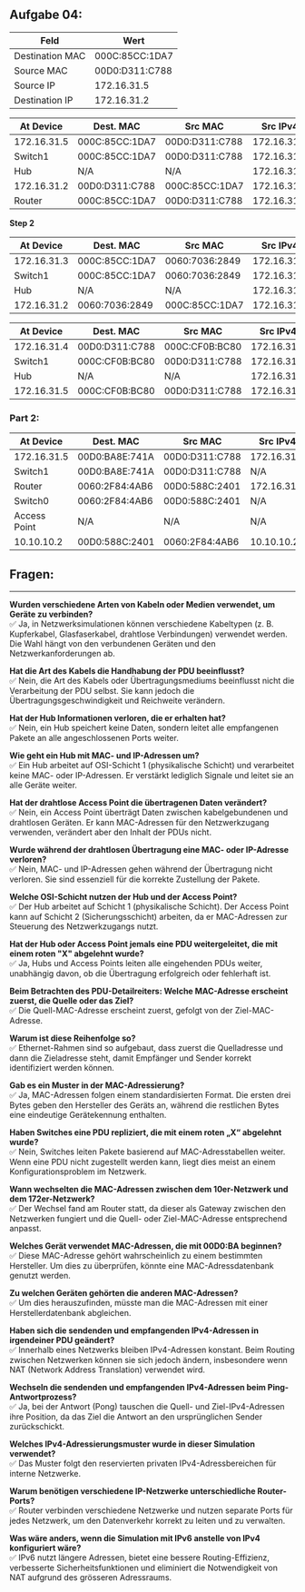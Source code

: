 ## Aufgabe 04:


| Feld              | Wert             |
|-------------------|------------------|
| Destination MAC  | 000C:85CC:1DA7   |
| Source MAC       | 00D0:D311:C788   |
| Source IP        | 172.16.31.5      |
| Destination IP   | 172.16.31.2      |



| At Device     | Dest. MAC       | Src MAC        | Src IPv4     | Dest IPv4    |
|--------------|----------------|---------------|-------------|-------------|
| 172.16.31.5  | 000C:85CC:1DA7  | 00D0:D311:C788 | 172.16.31.5 | 172.16.31.2 |
| Switch1      | 000C:85CC:1DA7  | 00D0:D311:C788 | 172.16.31.5 | 172.16.31.2 |
| Hub          | N/A             | N/A            | 172.16.31.5 | 172.16.31.2 |
| 172.16.31.2  | 00D0:D311:C788  | 000C:85CC:1DA7 | 172.16.31.2 | 172.16.31.5 |
| Router       | 000C:85CC:1DA7  | 00D0:D311:C788 | 172.16.31.5 | 172.16.31.2 |

**Step 2**

| At Device     | Dest. MAC       | Src MAC        | Src IPv4     | Dest IPv4    |
|--------------|----------------|---------------|-------------|-------------|
| 172.16.31.3  | 000C:85CC:1DA7  | 0060:7036:2849 | 172.16.31.2 | 172.16.31.3 |
| Switch1      | 000C:85CC:1DA7  | 0060:7036:2849 | 172.16.31.2 | 172.16.31.3 |
| Hub          | N/A             | N/A            | 172.16.31.2 | 172.16.31.3 |
| 172.16.31.2  | 0060:7036:2849  | 000C:85CC:1DA7 | 172.16.31.3 | 172.16.31.2 |

| At Device     | Dest. MAC       | Src MAC        | Src IPv4     | Dest IPv4    |
|--------------|----------------|---------------|-------------|-------------|
| 172.16.31.4  | 00D0:D311:C788  | 000C:CF0B:BC80 | 172.16.31.4 | 172.16.31.5 |
| Switch1      | 000C:CF0B:BC80  | 00D0:D311:C788 | 172.16.31.4 | 172.16.31.5 |
| Hub          | N/A             | N/A            | 172.16.31.4 | 172.16.31.5 |
| 172.16.31.5  | 000C:CF0B:BC80  | 00D0:D311:C788 | 172.16.31.4 | 172.16.31.5 |

### Part 2:

| At Device     | Dest. MAC        | Src MAC          | Src IPv4   | Dest IPv4  |
|-------------------|---------------------|----------------------|---------------|---------------|
| 172.16.31.5  | 00D0:BA8E:741A       | 00D0:D311:C788       | 172.16.31.5   | 10.10.10.2    |
| Switch1      | 00D0:BA8E:741A       | 00D0:D311:C788       | N/A           | N/A           |
| Router       | 0060:2F84:4AB6       | 00D0:588C:2401       | 172.16.31.5   | 10.10.10.2    |
| Switch0      | 0060:2F84:4AB6       | 00D0:588C:2401       | N/A           | N/A           |
| Access Point | N/A                  | N/A                  | N/A           | N/A           |
| 10.10.10.2   | 00D0:588C:2401       | 0060:2F84:4AB6       | 10.10.10.2    | 172.16.31.5   |

## Fragen:

---

**Wurden verschiedene Arten von Kabeln oder Medien verwendet, um Geräte zu verbinden?**  
✅ Ja, in Netzwerksimulationen können verschiedene Kabeltypen (z. B. Kupferkabel, Glasfaserkabel, drahtlose Verbindungen) verwendet werden. Die Wahl hängt von den verbundenen Geräten und den Netzwerkanforderungen ab.  

**Hat die Art des Kabels die Handhabung der PDU beeinflusst?**  
✅ Nein, die Art des Kabels oder Übertragungsmediums beeinflusst nicht die Verarbeitung der PDU selbst. Sie kann jedoch die Übertragungsgeschwindigkeit und Reichweite verändern.  

**Hat der Hub Informationen verloren, die er erhalten hat?**  
✅ Nein, ein Hub speichert keine Daten, sondern leitet alle empfangenen Pakete an alle angeschlossenen Ports weiter.  

**Wie geht ein Hub mit MAC- und IP-Adressen um?**  
✅ Ein Hub arbeitet auf OSI-Schicht 1 (physikalische Schicht) und verarbeitet keine MAC- oder IP-Adressen. Er verstärkt lediglich Signale und leitet sie an alle Geräte weiter.  

**Hat der drahtlose Access Point die übertragenen Daten verändert?**  
✅ Nein, ein Access Point überträgt Daten zwischen kabelgebundenen und drahtlosen Geräten. Er kann MAC-Adressen für den Netzwerkzugang verwenden, verändert aber den Inhalt der PDUs nicht.  

**Wurde während der drahtlosen Übertragung eine MAC- oder IP-Adresse verloren?**  
✅ Nein, MAC- und IP-Adressen gehen während der Übertragung nicht verloren. Sie sind essenziell für die korrekte Zustellung der Pakete.  

**Welche OSI-Schicht nutzen der Hub und der Access Point?**  
✅ Der Hub arbeitet auf Schicht 1 (physikalische Schicht). Der Access Point kann auf Schicht 2 (Sicherungsschicht) arbeiten, da er MAC-Adressen zur Steuerung des Netzwerkzugangs nutzt.  

**Hat der Hub oder Access Point jemals eine PDU weitergeleitet, die mit einem roten "X" abgelehnt wurde?**  
✅ Ja, Hubs und Access Points leiten alle eingehenden PDUs weiter, unabhängig davon, ob die Übertragung erfolgreich oder fehlerhaft ist.  

**Beim Betrachten des PDU-Detailreiters: Welche MAC-Adresse erscheint zuerst, die Quelle oder das Ziel?**  
✅ Die Quell-MAC-Adresse erscheint zuerst, gefolgt von der Ziel-MAC-Adresse.  

**Warum ist diese Reihenfolge so?**  
✅ Ethernet-Rahmen sind so aufgebaut, dass zuerst die Quelladresse und dann die Zieladresse steht, damit Empfänger und Sender korrekt identifiziert werden können.  

**Gab es ein Muster in der MAC-Adressierung?**  
✅ Ja, MAC-Adressen folgen einem standardisierten Format. Die ersten drei Bytes geben den Hersteller des Geräts an, während die restlichen Bytes eine eindeutige Gerätekennung enthalten.  

**Haben Switches eine PDU repliziert, die mit einem roten „X“ abgelehnt wurde?**  
✅ Nein, Switches leiten Pakete basierend auf MAC-Adresstabellen weiter. Wenn eine PDU nicht zugestellt werden kann, liegt dies meist an einem Konfigurationsproblem im Netzwerk.  

**Wann wechselten die MAC-Adressen zwischen dem 10er-Netzwerk und dem 172er-Netzwerk?**  
✅ Der Wechsel fand am Router statt, da dieser als Gateway zwischen den Netzwerken fungiert und die Quell- oder Ziel-MAC-Adresse entsprechend anpasst.  

**Welches Gerät verwendet MAC-Adressen, die mit 00D0:BA beginnen?**  
✅ Diese MAC-Adresse gehört wahrscheinlich zu einem bestimmten Hersteller. Um dies zu überprüfen, könnte eine MAC-Adressdatenbank genutzt werden.  

**Zu welchen Geräten gehörten die anderen MAC-Adressen?**  
✅ Um dies herauszufinden, müsste man die MAC-Adressen mit einer Herstellerdatenbank abgleichen.  

**Haben sich die sendenden und empfangenden IPv4-Adressen in irgendeiner PDU geändert?**  
✅ Innerhalb eines Netzwerks bleiben IPv4-Adressen konstant. Beim Routing zwischen Netzwerken können sie sich jedoch ändern, insbesondere wenn NAT (Network Address Translation) verwendet wird.  

**Wechseln die sendenden und empfangenden IPv4-Adressen beim Ping-Antwortprozess?**  
✅ Ja, bei der Antwort (Pong) tauschen die Quell- und Ziel-IPv4-Adressen ihre Position, da das Ziel die Antwort an den ursprünglichen Sender zurückschickt.  

**Welches IPv4-Adressierungsmuster wurde in dieser Simulation verwendet?**  
✅ Das Muster folgt den reservierten privaten IPv4-Adressbereichen für interne Netzwerke.  

**Warum benötigen verschiedene IP-Netzwerke unterschiedliche Router-Ports?**  
✅ Router verbinden verschiedene Netzwerke und nutzen separate Ports für jedes Netzwerk, um den Datenverkehr korrekt zu leiten und zu verwalten.  

**Was wäre anders, wenn die Simulation mit IPv6 anstelle von IPv4 konfiguriert wäre?**  
✅ IPv6 nutzt längere Adressen, bietet eine bessere Routing-Effizienz, verbesserte Sicherheitsfunktionen und eliminiert die Notwendigkeit von NAT aufgrund des grösseren Adressraums.  